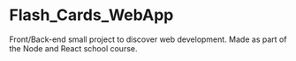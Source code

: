 # Flash_Cards_WebApp
Front/Back-end small project to discover web development. Made as part of the Node and React school course.
